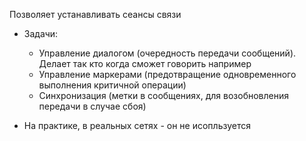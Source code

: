 Позволяет устанавливать сеансы связи
- Задачи:
	- Управление диалогом (очередность передачи сообщений). Делает так кто когда сможет говорить например
	- Управление маркерами (предотвращение одновременного выполнения критичной операции)
	- Синхронизация (метки в сообщениях, для возобновления передачи в случае сбоя)


- На практике, в реальных сетях - он не исопльзуется